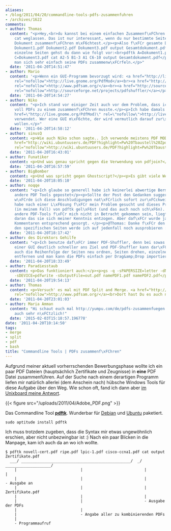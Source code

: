 ```yaml
---
aliases:
- /blog/2011/04/20/commandline-tools-pdfs-zusammenfuhren
- /archives/1622
comments:
- author: Thomas
  content: "<p>Hey,<br>du kannst bei einem einfachen Zusammenf\xFChren von PDFs das
    cat weglassen. Das ist nur interessant, wenn du nur bestimmte Seiten aus einem
    Dokument zusammenf\xFChren m\xF6chtest.</p><p>Also f\xFCr gesamte Dokumente:<br>pdftk
    Dokument1.pdf Dokument2.pdf Dokument3.pdf output Gesamtdokument.pdf</p><p>F\xFCr
    einzelne Seiten gehst du dann wie folgt vor:<br>pdftk A=Dokument1.pdf B=Dokument2.pdf
    C=Dokument3.pdf cat A2-5 B1-3 A1 C6-10 output Gesamtdokument.pdf</p><p>So kann
    man sich sehr einfach seine PDFs zusammenw\xFCrfeln.</p>"
  date: '2011-04-20T14:51:47'
- author: Mario
  content: '<p>Wenn ein GUI-Programm bevorzugt wird: <a href="http://live.gnome.org/PdfMod"
    rel="nofollow">http://live.gnome.org/PdfMod</a><br><a href="http://www.pdfsam.org/"
    rel="nofollow">http://www.pdfsam.org/</a><br><a href="http://sourceforge.net/projects/pdfshuffler/"
    rel="nofollow">http://sourceforge.net/projects/pdfshuffler/</a></p>'
  date: '2011-04-20T14:54:27'
- author: Niko
  content: "<p>Ich stand vor einiger Zeit auch vor dem Problem, dass ich eine Hand
    voll PDFs zu einem zusammenf\xFChren musste.</p><p>Ich habe damals pdfmod (<a
    href=\"http://live.gnome.org/PdfMod)\" rel=\"nofollow\">http://live.gnome.org/PdfMod)</a>
    verwendet. Wer eine GUI m\xF6chte, der wird vermutlich darauf zur\xFCckgreifen
    wollen.</p>"
  date: '2011-04-20T14:58:12'
- author: sinusQ
  content: <p>Wie auch Niko schon sagte.. Ich verwende meistens PDF MOD. </p><p><a
    href="http://wiki.ubuntuusers.de/PDF?highlight=Pw%20Tbaustell%20Zpdfmod#PDF-Mod"
    rel="nofollow">http://wiki.ubuntuusers.de/PDF?highlight=Pw%20Tbaustell%20Zpdfmod#PDF-Mod</a></p>
  date: '2011-04-20T16:43:01'
- author: Funatiker
  content: <p>Und was genau spricht gegen die Verwendung von pdfjoin?</p>
  date: '2011-04-20T16:57:59'
- author: BigBomber
  content: <p>Und was spricht gegen Ghostscript?</p><p>Es gibt viele Wege nach Rom</p>
  date: '2011-04-20T18:05:10'
- author: noqqe
  content: "<p>Ich glaube so generell habe ich keinerlei abwertige Bermerkungen \xFCber
    andere PDF Tools gepostet</p><p>Sollte der Post den Gedanken suggeriert haben,
    w\xFCrde ich diese Anschludigungen nat\xFCrlich sofort zur\xFCckweisen :) </p><p>Ich
    habe nach einer L\xF6sung f\xFCr mein Problem gesucht und dieses Problem wurde
    (in meinem Fall) von pdftk gel\xF6st (und das auch noch sch\xF6n). </p><p>Sollten
    andere PDF-Tools f\xFCr mich nicht in Betracht gekommen sein, liegt das lediglich
    daran das sie sich meiner Kenntnis entzogen. Aber daf\xFCr wurde ja hier in den
    Kommentaren entsprechend gesorgt. </p><p>@Thomas: Danke f\xFCr den Tipp! Das mit
    den spezifischen Seiten werde ich auf jedenfall noch ausprobieren :)</p>"
  date: '2011-04-20T18:17:42'
- author: des Direktors Gehilfe
  content: "<p>Ich benutze daf\xFCr immer PDF-Shuffler, denn bei sowas komm ich mit
    einer GUI deutlich schneller ans Ziel und PDF-Shuffler kann dar\xFCber hinaus
    auch die Reihenfolge der Seiten neu ordnen, Seiten drehen, einzelne Seiten einfach
    entfernen und man kann die PDFs einfach per Drag&amp;Drop importieren.</p>"
  date: '2011-04-20T18:33:49'
- author: Paradiesstaub
  content: <p>Das funktioniert auch:</p><p>gs -q -sPAPERSIZE=letter -dNOPAUSE -dBATCH
    -sDEVICE=pdfwrite -sOutputFile=out.pdf namePDF1.pdf namePDF2.pdf</p>
  date: '2011-04-20T19:54:13'
- author: Thomas
  content: <p>Versuch' es mal mit PDF Split and Merge. <a href="http://www.pdfsam.org/"
    rel="nofollow">http://www.pdfsam.org/</a><br>Dort hast Du es auch noch grafisch.</p>
  date: '2011-04-20T23:01:03'
- author: Maria Amman
  content: "Hi schaut euch mal http://yumpu.com/de/pdfs-zusammenfuegen an. Das ist
    auch sehr n\xFCtzlich!"
  date: '2015-02-03T15:18:57.196778'
date: '2011-04-20T10:14:50'
tags:
- merge
- split
- pdf
- bash
title: "Commandline Tools | PDFs zusammenf\xFChren"
---
```


Aufgrund meiner aktuell vorherrschenden Bewerbungsphase wollte ich ein paar
PDF Dateien (hauptsächlich Zertifikate und Zeugnisse) in **eine** PDF Datei
zusammenführen. Auf der Suche nach einem derartigen Programm liefen mir
natürlich allerlei (dem Anschein nach) hübsche Windows Tools für diese
Aufgabe über den Weg. Wie schon oft, fand ich dann aber
[im Unixboard meine Antwort](http://www.unixboard.de/vb3/showthread.php?31512-PDF-Dateien-%28mehrere%29-zusammenf%FChren-in-ein-PDF).

{{< figure src="/uploads/2011/04/Adobe_PDF.png" >}}

Das Commandline Tool
**[pdftk](http://www.pdflabs.com/tools/pdftk-the-pdf-toolkit/)**. Wunderbar
für [Debian](http://packages.debian.org/squeeze/pdftk) und
[Ubuntu](http://packages.ubuntu.com/natty/pdftk) paketiert.

```
sudo aptitude install pdftk
```

Ich muss trotzdem zugeben, dass die Syntax mir etwas ungewöhnlich erschien,
aber nicht unbezwingbar ist :) Nach ein paar Blicken in die Manpage, kam
ich auch da an wo ich wollte.


```
$ pdftk novell-cert.pdf ripe.pdf lpic-1.pdf cisco-ccna1.pdf cat output Zertifikate.pdf
  ___/ ________________________________________________/  _/ ____________________/
    |                            |                           |             |
    |                            |                           |             - Ausgabe an
    |                            |                           |                Zertifikate.pdf
    |                            |                           |
    |                            |                           - Ausgabe der PDFs
    |                            |
    |                            - Angabe aller zu kombinierenden PDFs
    |
    - Programmaufruf
```
